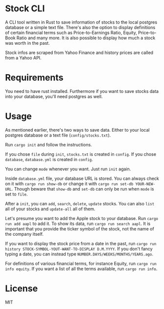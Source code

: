# Stock CLI
A CLI tool written in Rust to save information of stocks to the local postgres database or a simple text file. There's also the option to display definitions of certain financial terms such as Price-to-Earnings Ratio, Equity, Price-to-Book Ratio and many more.
It is also possible to display how much a stock was worth in the past.

Stock infos are scraped from Yahoo Finance and history prices are called from a Yahoo API.

# Requirements
You need to have rust installed. Furthermore if you want to save stocks data into your database, you'll need postgres as well.

# Usage
As mentioned earlier, there's two ways to save data. Either to your local postgres database or a text file (`config/stocks.txt`).

Run `cargo init` and follow the instructions.

If you chose `file` during `init`, `stocks.txt` is created in `config`. If you chose `database`, `database.yml` is created in `config`.

You can change `mode` whenever you want. Just run `init` again.

Inside `database.yml` file, your database URL is stored. You can always check on it with `cargo run show-db` or change it with `cargo run set-db YOUR-NEW-URL`. Though beware that `show-db` and `set-db` can only be run when `mode` is set to `file`.

After a `init`, you can `add`, `search`, `delete`, `update` stocks. You can also `list` all of your stocks and `update-all` all of them.

Let's presume you want to add the Apple stock to your database. Run `cargo run add aapl` to add it. To show its data, run `cargo run search aapl`.
It is important that you provide the ticker symbol of the stock, not the name of the company itself.

If you want to display the stock price from a date in the past, run `cargo run history STOCK-SYMBOL-YOUT-WANT-TO-DISPLAY D.M.YYYY`. If you don't fancy typing a date, you can instead type `NUMBER.DAYS/WEEKS/MONTHS/YEARS.ago`.

For definitions of various financial terms, for instance Equity, run `cargo run info equity`. If you want a list of all the terms available, run `cargo run info`.

# License
MIT 